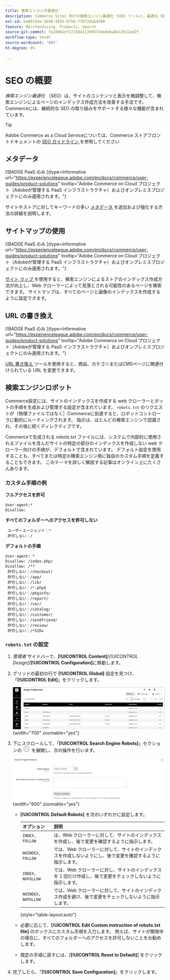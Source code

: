 ```yaml
---
title: 検索エンジンの最適化
description: Commerce Sites 向けの検索エンジン最適化（SEO）ツールと、最適な SEO のベストプラクティスについて説明します。
exl-id: ba09159a-1b40-4592-8758-f7072dab4589
feature: Merchandising, Products, Search
source-git-commit: 7e28081ef2723d4113b957edede6a8e13612ad2f
workflow-type: tm+mt
source-wordcount: '507'
ht-degree: 0%

---
```


# SEO の概要

_検索エンジン最適化_ （SEO）は、サイトのコンテンツと表示を微調整して、検索エンジンによるページのインデックス作成方法を改善する手法です。 Commerceには、継続的な SEO の取り組みをサポートする様々な機能が含まれています。

>[!TIP]
>
>Adobe Commerce as a Cloud Serviceについては、Commerce ストアフロントドキュメントの [SEO ガイドライン ](https://experienceleague.adobe.com/developer/commerce/storefront/setup/seo/indexing/) を参照してください

## メタデータ

[!BADGE PaaS のみ &#x200B;]{type=Informative url="https://experienceleague.adobe.com/en/docs/commerce/user-guides/product-solutions" tooltip="Adobe Commerce on Cloud プロジェクト（Adobeが管理する PaaS インフラストラクチャ）およびオンプレミスプロジェクトにのみ適用されます。"}

サイトやストアに対してキーワードの多い [ メタデータ ](meta-data.md) を追加および強化する方法の詳細を説明します。

## サイトマップの使用

[!BADGE PaaS のみ &#x200B;]{type=Informative url="https://experienceleague.adobe.com/en/docs/commerce/user-guides/product-solutions" tooltip="Adobe Commerce on Cloud プロジェクト（Adobeが管理する PaaS インフラストラクチャ）およびオンプレミスプロジェクトにのみ適用されます。"}

[ サイト マップ ](sitemap-xml.md) を使用すると、検索エンジンによるストアのインデックス作成方法が向上し、Web クローラーによって見落とされる可能性のあるページを検索できます。 サイトマップは、すべてのページと画像のインデックスを作成するように設定できます。

## URL の書き換え

[!BADGE PaaS のみ &#x200B;]{type=Informative url="https://experienceleague.adobe.com/en/docs/commerce/user-guides/product-solutions" tooltip="Adobe Commerce on Cloud プロジェクト（Adobeが管理する PaaS インフラストラクチャ）およびオンプレミスプロジェクトにのみ適用されます。"}

[URL 書き換え ](url-rewrite.md) ツールを使用すると、商品、カテゴリまたはCMSページに関連付けられている URL を変更できます。

## 検索エンジンロボット

Commerce設定には、サイトのインデックスを作成する web クローラーとボットの手順を生成および管理する設定が含まれています。 `robots.txt` のリクエストが（物理ファイルではなく）Commerceに到達すると、ロボットコントローラに動的にルーティングされます。 指示は、ほとんどの検索エンジンで認識され、その後に続くディレクティブです。

Commerceで生成される robots.txt ファイルには、システムで内部的に使用されるファイルを含んだサイトの特定の部分のインデックスを作成しない web クローラー向けの手順が、デフォルトで含まれています。 デフォルト設定を使用することも、すべてまたは特定の検索エンジン用に独自のカスタム手順を定義することもできます。 このテーマを詳しく解説する記事はオンライン上にたくさんあります。

### カスタム手順の例

**フルアクセスを許可**

    User-agent:*
    Disallow:

**すべてのフォルダーへのアクセスを許可しない**

     ユーザーエージェント：*
     許可しない：/

**デフォルトの手順**

    User-agent: *
    Disallow: /index.php/
    Disallow: /*?
     許可しない：/checkout/
     許可しない：/app/
     許可しない：/lib/
     許可しない：/*.php$
     許可しない：/pkginfo/
     許可しない：/report/
     許可しない：/var/
     許可しない：/catalog/
     許可しない：/customer/
     許可しない：/sendfriend/
     許可しない：/review/
     許可しない：/*SID=

### `robots.txt` の設定

1. _管理者_ サイドバーで、**[!UICONTROL Content]**/_[!UICONTROL Design]_/**[!UICONTROL Configuration]**&#x200B;に移動します。

1. グリッドの最初の行で **[!UICONTROL Global]** 設定を見つけ、「**[!UICONTROL Edit]**」をクリックします。

   ![ グローバル設計設定 ](./assets/design-configuration-grid.png){width="700" zoomable="yes"}

1. 下にスクロールして、「**[!UICONTROL Search Engine Robots]**」セクションの ![ 展開セレクター ](../assets/icon-display-expand.png) を展開し、次の操作を行います。

   ![ 設計構成 – 検索エンジンロボット ](./assets/design-configuration-search-engine-robots.png){width="600" zoomable="yes"}

   - **[!UICONTROL Default Robots]** を次のいずれかに設定します。

     | オプション | 説明 |
     |------|------------|
     | `INDEX, FOLLOW` | は、Web クローラーに対して、サイトのインデックスを作成し、後で変更を確認するように指示します。 |
     | `NOINDEX, FOLLOW` | では、Web クローラーに対して、サイトのインデックスを作成しないようにし、後で変更を確認するように指示します。 |
     | `INDEX, NOFOLLOW` | では、Web クローラーに対し、サイトのインデックスを 1 回だけ作成し、後で変更をチェックしないように指示します。 |
     | `NOINDEX, NOFOLLOW` | では、Web クローラーに対して、サイトのインデックス作成を避け、後で変更をチェックしないように指示します。 |

     {style="table-layout:auto"}

   - 必要に応じて、**[!UICONTROL Edit Custom instruction of robots.txt file]** のボックスにカスタム手順を入力します。 例えば、サイトが開発中の場合に、すべてのフォルダーへのアクセスを許可しないことをお勧めします。

   - 既定の手順に戻すには、[**[!UICONTROL Reset to Default]**] をクリックします。

1. 完了したら、「**[!UICONTROL Save Configuration]**」をクリックします。
